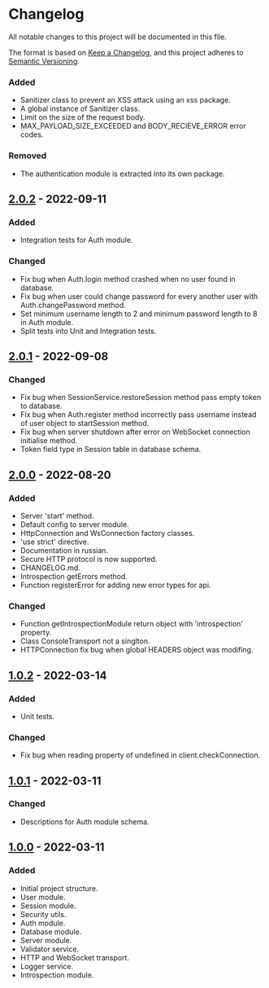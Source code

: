 # Changelog

All notable changes to this project will be documented in this file.

The format is based on [Keep a Changelog](https://keepachangelog.com/en/1.0.0/),
and this project adheres to [Semantic Versioning](https://semver.org/spec/v2.0.0.html).

<!-- ## [Unreleased] -->

### Added

- Sanitizer class to prevent an XSS attack using an xss package.
- A global instance of Sanitizer class.
- Limit on the size of the request body.
- MAX_PAYLOAD_SIZE_EXCEEDED and BODY_RECIEVE_ERROR error codes.

### Removed

- The authentication module is extracted into its own package.

## [2.0.2] - 2022-09-11

### Added

- Integration tests for Auth module.

### Changed

- Fix bug when Auth.login method crashed when no user found in database.
- Fix bug when user could change password for every another user with Auth.changePassword method.
- Set minimum username length to 2 and minimum password length to 8 in Auth module.
- Split tests into Unit and Integration tests.

## [2.0.1] - 2022-09-08

### Changed

- Fix bug when SessionService.restoreSession method pass empty token to database.
- Fix bug when Auth.register method incorrectly pass username instead of user object to startSession method.
- Fix bug when server shutdown after error on WebSocket connection initialise method.
- Token field type in Session table in database schema.

## [2.0.0] - 2022-08-20

### Added

- Server 'start' method.
- Default config to server module.
- HttpConnection and WsConnection factory classes.
- 'use strict' directive.
- Documentation in russian.
- Secure HTTP protocol is now supported.
- CHANGELOG.md.
- Introspection getErrors method.
- Function registerError for adding new error types for api.

### Changed

- Function getIntrospectionModule return object with 'introspection' property.
- Class ConsoleTransport not a singlton.
- HTTPConnection fix bug when global HEADERS object was modifing.

## [1.0.2] - 2022-03-14

### Added

- Unit tests.

### Changed

- Fix bug when reading property of undefined in client.checkConnection.

## [1.0.1] - 2022-03-11

### Changed

- Descriptions for Auth module schema.

## [1.0.0] - 2022-03-11

### Added

- Initial project structure.
- User module.
- Session module.
- Security utils.
- Auth module.
- Database module.
- Server module.
- Validator service.
- HTTP and WebSocket transport.
- Logger service.
- Introspection module.

[unreleased]: https://github.com/web-soft-llc/web-soft-server/compare/v2.0.2...master
[2.0.2]: https://github.com/web-soft-llc/web-soft-server/compare/v2.0.1...v2.0.2
[2.0.1]: https://github.com/web-soft-llc/web-soft-server/compare/v2.0.0...v2.0.1
[2.0.0]: https://github.com/web-soft-llc/web-soft-server/compare/v.1.0.2...v2.0.0
[1.0.2]: https://github.com/web-soft-llc/web-soft-server/compare/v.1.0.1...v.1.0.2
[1.0.1]: https://github.com/web-soft-llc/web-soft-server/compare/v.1.0.0...v.1.0.1
[1.0.0]: https://github.com/web-soft-llc/web-soft-server/releases/tag/v.1.0.0
